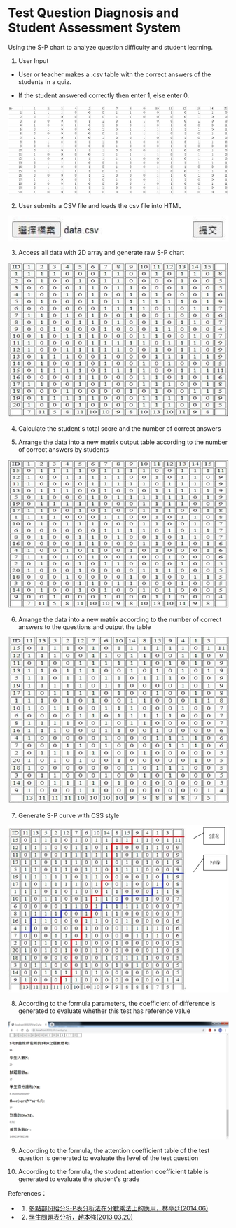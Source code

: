 # Test Question Diagnosis and Student Assessment System
Using  the S-P chart to analyze question difficulty and student learning.

1. User Input

* User or teacher makes a .csv table with the correct answers of the students in a quiz.

* If the student answered correctly then enter 1, else enter 0.

![image](https://github.com/ycchiu0703/Test-Question-Diagnosis-and-Student-Assessment-System/blob/main/image/csv_sample.jpg)

2. User submits a CSV file and loads the csv file into HTML

![image](https://github.com/ycchiu0703/Test-Question-Diagnosis-and-Student-Assessment-System/blob/main/image/SubmitData.jpg)

3. Access all data with 2D array and generate raw S-P chart

![image](https://github.com/ycchiu0703/Test-Question-Diagnosis-and-Student-Assessment-System/blob/main/image/OriginalS-PForm.jpg)

4. Calculate the student's total score and the number of correct answers

5. Arrange the data into a new matrix output table according to the number of correct answers by students

![image](https://github.com/ycchiu0703/Test-Question-Diagnosis-and-Student-Assessment-System/blob/main/image/CorrectAnsbyStudents.jpg)

6. Arrange the data into a new matrix according to the number of correct answers to the questions and output the table

![image](https://github.com/ycchiu0703/Test-Question-Diagnosis-and-Student-Assessment-System/blob/main/image/NumofCorrectAnswers.jpg)

7. Generate S-P curve with CSS style

![image](https://github.com/ycchiu0703/Test-Question-Diagnosis-and-Student-Assessment-System/blob/main/image/S-PChart.jpg)

8. According to the formula parameters, the coefficient of difference is generated to evaluate whether this test has reference value

![image](https://github.com/ycchiu0703/Test-Question-Diagnosis-and-Student-Assessment-System/blob/main/image/GenerateCoeofDiff.jpg)

9. According to the formula, the attention coefficient table of the test question is generated to evaluate the level of the test question

10. According to the formula, the student attention coefficient table is generated to evaluate the student's grade

References：
* 1. [多點部份給分S-P表分析法在分數乘法上的應用，林亭廷(2014.06)](http://ntcuir.ntcu.edu.tw/bitstream/987654321/869/1/102NTCT0629017-001.pdf)
* 2. [學生問題表分析，趙本強(2013.03.20)](http://120.107.155.180/download/PHP/SP_Chart/%e5%ad%b8%e7%94%9f%e5%95%8f%e9%a1%8c%e8%a1%a8%e5%88%86%e6%9e%90.pdf)
